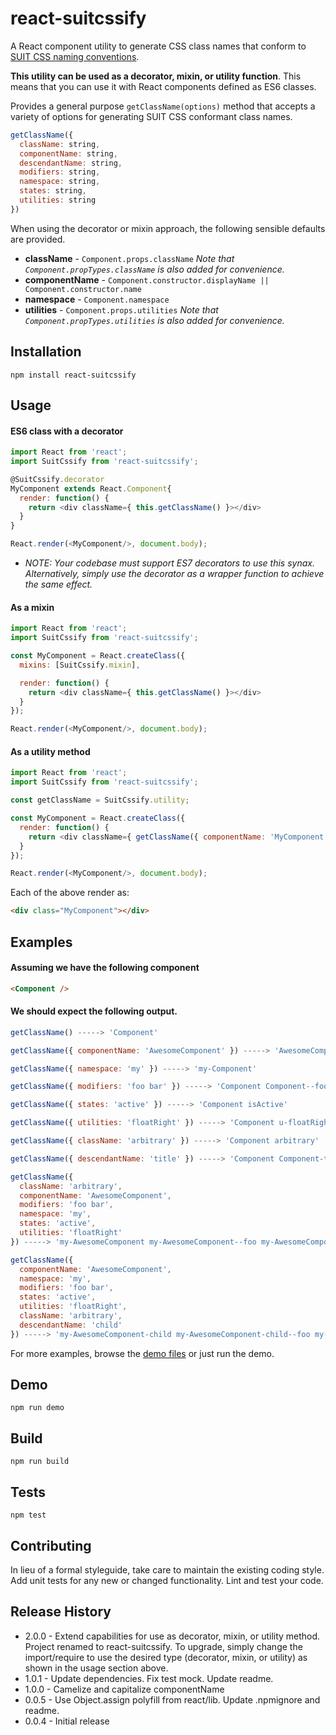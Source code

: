 # react-suitcssify

A React component utility to generate CSS class names that conform to [SUIT CSS naming conventions](https://github.com/suitcss/suit/blob/master/doc/naming-conventions.md).

__This utility can be used as a decorator, mixin, or utility function__.
This means that you can use it with React components defined as ES6 classes.

Provides a general purpose `getClassName(options)` method that accepts a variety of options for generating SUIT CSS conformant class names.

```JavaScript
getClassName({
  className: string,
  componentName: string,
  descendantName: string,
  modifiers: string,
  namespace: string,
  states: string,
  utilities: string
})
```

When using the decorator or mixin approach, the following sensible defaults are provided.

* __className__  - `Component.props.className`  _Note that `Component.propTypes.className` is also added for convenience._
* __componentName__ - `Component.constructor.displayName || Component.constructor.name`
* __namespace__ - `Component.namespace`
* __utilities__ - `Component.props.utilities`  _Note that `Component.propTypes.utilities` is also added for convenience._


## Installation

```
npm install react-suitcssify
```

## Usage

#### ES6 class with a decorator

```JavaScript
import React from 'react';
import SuitCssify from 'react-suitcssify';

@SuitCssify.decorator
MyComponent extends React.Component{
  render: function() {
    return <div className={ this.getClassName() }></div>
  }
}

React.render(<MyComponent/>, document.body);
```
* _NOTE: Your codebase must support ES7 decorators to use this synax.  Alternatively, simply use the decorator as a wrapper function to achieve the same effect._

#### As a mixin

```JavaScript
import React from 'react';
import SuitCssify from 'react-suitcssify';

const MyComponent = React.createClass({
  mixins: [SuitCssify.mixin],

  render: function() {
    return <div className={ this.getClassName() }></div>
  }
});

React.render(<MyComponent/>, document.body);
```

#### As a utility method

```JavaScript
import React from 'react';
import SuitCssify from 'react-suitcssify';

const getClassName = SuitCssify.utility;

const MyComponent = React.createClass({
  render: function() {
    return <div className={ getClassName({ componentName: 'MyComponent' }) }></div>
  }
});

React.render(<MyComponent/>, document.body);
```


Each of the above render as:

```html
<div class="MyComponent"></div>
```

## Examples

#### Assuming we have the following component

```HTML
<Component />
```

#### We should expect the following output.

```JavaScript
getClassName() -----> 'Component'

getClassName({ componentName: 'AwesomeComponent' }) -----> 'AwesomeComponent'

getClassName({ namespace: 'my' }) -----> 'my-Component'

getClassName({ modifiers: 'foo bar' }) -----> 'Component Component--foo Component--bar'

getClassName({ states: 'active' }) -----> 'Component isActive'

getClassName({ utilities: 'floatRight' }) -----> 'Component u-floatRight'

getClassName({ className: 'arbitrary' }) -----> 'Component arbitrary'

getClassName({ descendantName: 'title' }) -----> 'Component Component-title'

getClassName({
  className: 'arbitrary',
  componentName: 'AwesomeComponent',
  modifiers: 'foo bar',
  namespace: 'my',
  states: 'active',
  utilities: 'floatRight'
}) -----> 'my-AwesomeComponent my-AwesomeComponent--foo my-AwesomeComponent--bar is-active u-floatRight arbitrary'

getClassName({
  componentName: 'AwesomeComponent',
  namespace: 'my',
  modifiers: 'foo bar',
  states: 'active',
  utilities: 'floatRight',
  className: 'arbitrary',
  descendantName: 'child'
}) -----> 'my-AwesomeComponent-child my-AwesomeComponent-child--foo my-AwesomeComponent-child--bar is-active u-floatRight arbitrary'

```

For more examples, browse the [demo files](https://github.com/brentertz/react-suitcss-mixin/blob/master/demo) or just run the demo.

## Demo

```
npm run demo
```

## Build

```
npm run build
```

## Tests

```
npm test
```

## Contributing

In lieu of a formal styleguide, take care to maintain the existing coding style. Add unit tests for any new or changed functionality. Lint and test your code.

## Release History

* 2.0.0 - Extend capabilities for use as decorator, mixin, or utility method. Project renamed to react-suitcssify.  To upgrade, simply change the import/require to use the desired type (decorator, mixin, or utility) as shown in the usage section above.
* 1.0.1 - Update dependencies. Fix test mock. Update readme.
* 1.0.0 - Camelize and capitalize componentName
* 0.0.5 - Use Object.assign polyfill from react/lib. Update .npmignore and readme.
* 0.0.4 - Initial release
